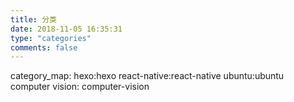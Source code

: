 ```yaml
---
title: 分类
date: 2018-11-05 16:35:31
type: "categories"
comments: false
---
```

category_map:
        hexo:hexo
        react-native:react-native
        ubuntu:ubuntu
        computer vision: computer-vision